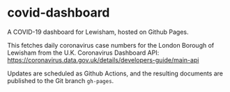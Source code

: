 # covid-dashboard

A COVID-19 dashboard for Lewisham, hosted on Github Pages. 

This fetches daily coronavirus case numbers for the London Borough of Lewisham from the U.K. Coronavirus Dashboard API:
https://coronavirus.data.gov.uk/details/developers-guide/main-api

Updates are scheduled as Github Actions, and the resulting documents are published to the Git branch `gh-pages`.
